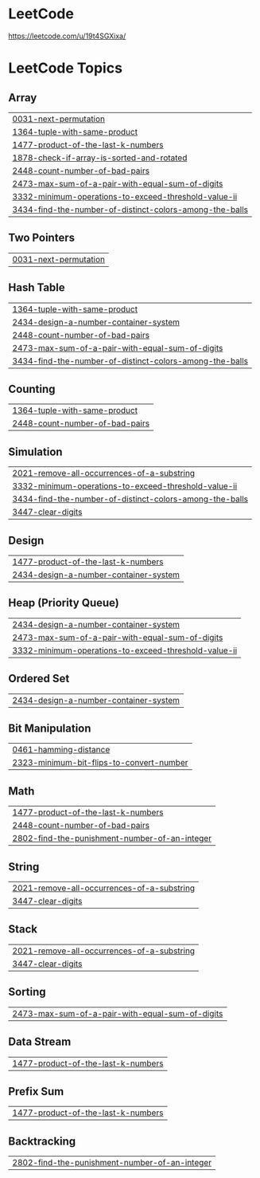 # LeetCode
https://leetcode.com/u/19t4SGXixa/

<!---LeetCode Topics Start-->
# LeetCode Topics
## Array
|  |
| ------- |
| [0031-next-permutation](https://github.com/shubhkesh05/LeetCode/tree/master/0031-next-permutation) |
| [1364-tuple-with-same-product](https://github.com/shubhkesh05/LeetCode/tree/master/1364-tuple-with-same-product) |
| [1477-product-of-the-last-k-numbers](https://github.com/shubhkesh05/LeetCode/tree/master/1477-product-of-the-last-k-numbers) |
| [1878-check-if-array-is-sorted-and-rotated](https://github.com/shubhkesh05/LeetCode/tree/master/1878-check-if-array-is-sorted-and-rotated) |
| [2448-count-number-of-bad-pairs](https://github.com/shubhkesh05/LeetCode/tree/master/2448-count-number-of-bad-pairs) |
| [2473-max-sum-of-a-pair-with-equal-sum-of-digits](https://github.com/shubhkesh05/LeetCode/tree/master/2473-max-sum-of-a-pair-with-equal-sum-of-digits) |
| [3332-minimum-operations-to-exceed-threshold-value-ii](https://github.com/shubhkesh05/LeetCode/tree/master/3332-minimum-operations-to-exceed-threshold-value-ii) |
| [3434-find-the-number-of-distinct-colors-among-the-balls](https://github.com/shubhkesh05/LeetCode/tree/master/3434-find-the-number-of-distinct-colors-among-the-balls) |
## Two Pointers
|  |
| ------- |
| [0031-next-permutation](https://github.com/shubhkesh05/LeetCode/tree/master/0031-next-permutation) |
## Hash Table
|  |
| ------- |
| [1364-tuple-with-same-product](https://github.com/shubhkesh05/LeetCode/tree/master/1364-tuple-with-same-product) |
| [2434-design-a-number-container-system](https://github.com/shubhkesh05/LeetCode/tree/master/2434-design-a-number-container-system) |
| [2448-count-number-of-bad-pairs](https://github.com/shubhkesh05/LeetCode/tree/master/2448-count-number-of-bad-pairs) |
| [2473-max-sum-of-a-pair-with-equal-sum-of-digits](https://github.com/shubhkesh05/LeetCode/tree/master/2473-max-sum-of-a-pair-with-equal-sum-of-digits) |
| [3434-find-the-number-of-distinct-colors-among-the-balls](https://github.com/shubhkesh05/LeetCode/tree/master/3434-find-the-number-of-distinct-colors-among-the-balls) |
## Counting
|  |
| ------- |
| [1364-tuple-with-same-product](https://github.com/shubhkesh05/LeetCode/tree/master/1364-tuple-with-same-product) |
| [2448-count-number-of-bad-pairs](https://github.com/shubhkesh05/LeetCode/tree/master/2448-count-number-of-bad-pairs) |
## Simulation
|  |
| ------- |
| [2021-remove-all-occurrences-of-a-substring](https://github.com/shubhkesh05/LeetCode/tree/master/2021-remove-all-occurrences-of-a-substring) |
| [3332-minimum-operations-to-exceed-threshold-value-ii](https://github.com/shubhkesh05/LeetCode/tree/master/3332-minimum-operations-to-exceed-threshold-value-ii) |
| [3434-find-the-number-of-distinct-colors-among-the-balls](https://github.com/shubhkesh05/LeetCode/tree/master/3434-find-the-number-of-distinct-colors-among-the-balls) |
| [3447-clear-digits](https://github.com/shubhkesh05/LeetCode/tree/master/3447-clear-digits) |
## Design
|  |
| ------- |
| [1477-product-of-the-last-k-numbers](https://github.com/shubhkesh05/LeetCode/tree/master/1477-product-of-the-last-k-numbers) |
| [2434-design-a-number-container-system](https://github.com/shubhkesh05/LeetCode/tree/master/2434-design-a-number-container-system) |
## Heap (Priority Queue)
|  |
| ------- |
| [2434-design-a-number-container-system](https://github.com/shubhkesh05/LeetCode/tree/master/2434-design-a-number-container-system) |
| [2473-max-sum-of-a-pair-with-equal-sum-of-digits](https://github.com/shubhkesh05/LeetCode/tree/master/2473-max-sum-of-a-pair-with-equal-sum-of-digits) |
| [3332-minimum-operations-to-exceed-threshold-value-ii](https://github.com/shubhkesh05/LeetCode/tree/master/3332-minimum-operations-to-exceed-threshold-value-ii) |
## Ordered Set
|  |
| ------- |
| [2434-design-a-number-container-system](https://github.com/shubhkesh05/LeetCode/tree/master/2434-design-a-number-container-system) |
## Bit Manipulation
|  |
| ------- |
| [0461-hamming-distance](https://github.com/shubhkesh05/LeetCode/tree/master/0461-hamming-distance) |
| [2323-minimum-bit-flips-to-convert-number](https://github.com/shubhkesh05/LeetCode/tree/master/2323-minimum-bit-flips-to-convert-number) |
## Math
|  |
| ------- |
| [1477-product-of-the-last-k-numbers](https://github.com/shubhkesh05/LeetCode/tree/master/1477-product-of-the-last-k-numbers) |
| [2448-count-number-of-bad-pairs](https://github.com/shubhkesh05/LeetCode/tree/master/2448-count-number-of-bad-pairs) |
| [2802-find-the-punishment-number-of-an-integer](https://github.com/shubhkesh05/LeetCode/tree/master/2802-find-the-punishment-number-of-an-integer) |
## String
|  |
| ------- |
| [2021-remove-all-occurrences-of-a-substring](https://github.com/shubhkesh05/LeetCode/tree/master/2021-remove-all-occurrences-of-a-substring) |
| [3447-clear-digits](https://github.com/shubhkesh05/LeetCode/tree/master/3447-clear-digits) |
## Stack
|  |
| ------- |
| [2021-remove-all-occurrences-of-a-substring](https://github.com/shubhkesh05/LeetCode/tree/master/2021-remove-all-occurrences-of-a-substring) |
| [3447-clear-digits](https://github.com/shubhkesh05/LeetCode/tree/master/3447-clear-digits) |
## Sorting
|  |
| ------- |
| [2473-max-sum-of-a-pair-with-equal-sum-of-digits](https://github.com/shubhkesh05/LeetCode/tree/master/2473-max-sum-of-a-pair-with-equal-sum-of-digits) |
## Data Stream
|  |
| ------- |
| [1477-product-of-the-last-k-numbers](https://github.com/shubhkesh05/LeetCode/tree/master/1477-product-of-the-last-k-numbers) |
## Prefix Sum
|  |
| ------- |
| [1477-product-of-the-last-k-numbers](https://github.com/shubhkesh05/LeetCode/tree/master/1477-product-of-the-last-k-numbers) |
## Backtracking
|  |
| ------- |
| [2802-find-the-punishment-number-of-an-integer](https://github.com/shubhkesh05/LeetCode/tree/master/2802-find-the-punishment-number-of-an-integer) |
<!---LeetCode Topics End-->